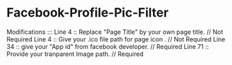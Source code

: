 # Facebook-Profile-Pic-Filter

Modifications :::
	Line 4 :: Replace "Page Title" by your own page title.       // Not Required
	Line 4 :: Give your .ico file path for page icon .           // Not Required
	Line 34 :: give your "App id" from facebook developer.       // Required
	Line 71 :: Provide your tranparent Image path.               // Required
 
